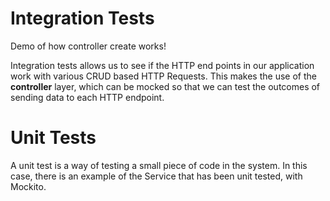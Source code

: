 # Integration Tests

Demo of how controller create works!

Integration tests allows us to see if the HTTP end points in our application work with various CRUD based HTTP Requests.
This makes the use of the **controller** layer, which can be mocked so that we can test the outcomes of sending data to each HTTP endpoint.


# Unit Tests

A unit test is a way of testing a small piece of code in the system. 
In this case, there is an example of the Service that has been unit tested, with Mockito. 
